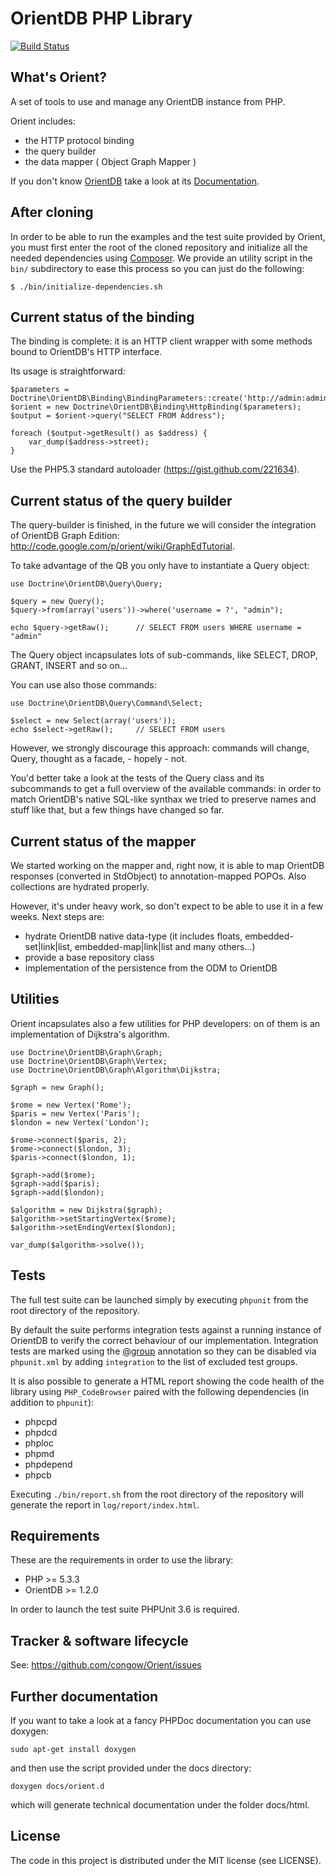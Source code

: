 # OrientDB PHP Library

[![Build Status](https://secure.travis-ci.org/doctrine/orientdb-odm.png?branch=master)](http://secure.travis-ci.org/doctrine/orientdb-odm)

## What's Orient?

A set of tools to use and manage any OrientDB instance from PHP.

Orient includes:

* the HTTP protocol binding
* the query builder
* the data mapper ( Object Graph Mapper )

If you don't know [OrientDB](http://www.orientechnologies.com/) take a look at its [Documentation](http://code.google.com/p/orient).


## After cloning

In order to be able to run the examples and the test suite provided by Orient, you must first enter the root of
the cloned repository and initialize all the needed dependencies using [Composer](http://getcomposer.org/).
We provide an utility script in the `bin/` subdirectory to ease this process so you can just do the following:

```
$ ./bin/initialize-dependencies.sh
```


## Current status of the binding

The binding is complete: it is an HTTP client wrapper with some methods bound to OrientDB's HTTP interface.

Its usage is straightforward:

```
$parameters = Doctrine\OrientDB\Binding\BindingParameters::create('http://admin:admin@127.0.0.1:2480/demo');
$orient = new Doctrine\OrientDB\Binding\HttpBinding($parameters);
$output = $orient->query("SELECT FROM Address");

foreach ($output->getResult() as $address) {
    var_dump($address->street);
}
```

Use the PHP5.3 standard autoloader (https://gist.github.com/221634).


## Current status of the query builder

The query-builder is finished, in the future we will consider the integration of OrientDB
Graph Edition: http://code.google.com/p/orient/wiki/GraphEdTutorial.

To take advantage of the QB you only have to instantiate a Query object:

```
use Doctrine\OrientDB\Query\Query;

$query = new Query();
$query->from(array('users'))->where('username = ?', "admin");

echo $query->getRaw();      // SELECT FROM users WHERE username = "admin"
```

The Query object incapsulates lots of sub-commands, like SELECT, DROP, GRANT, INSERT
and so on...

You can use also those commands:

```
use Doctrine\OrientDB\Query\Command\Select;

$select = new Select(array('users'));
echo $select->getRaw();     // SELECT FROM users
```

However, we strongly discourage this approach: commands will change, Query, thought as a facade, - hopely - not.

You'd better take a look at the tests of the Query class and its subcommands to get
a full overview of the available commands: in order to match OrientDB's native
SQL-like synthax we tried to preserve names and stuff like that, but a few things
have changed so far.


## Current status of the mapper

We started working on the mapper and, right now, it is able to map OrientDB responses (converted in StdObject) to annotation-mapped POPOs.
Also collections are hydrated properly.

However, it's under heavy work, so don't expect to be able to use it in a few weeks. Next steps are:

* hydrate OrientDB native data-type (it includes floats, embedded-set|link|list, embedded-map|link|list and many others...)
* provide a base repository class
* implementation of the persistence from the ODM to OrientDB


## Utilities

Orient incapsulates also a few utilities for PHP developers: on of them is an implementation of Dijkstra's algorithm.

```
use Doctrine\OrientDB\Graph\Graph;
use Doctrine\OrientDB\Graph\Vertex;
use Doctrine\OrientDB\Graph\Algorithm\Dijkstra;

$graph = new Graph();

$rome = new Vertex('Rome');
$paris = new Vertex('Paris');
$london = new Vertex('London');

$rome->connect($paris, 2);
$rome->connect($london, 3);
$paris->connect($london, 1);

$graph->add($rome);
$graph->add($paris);
$graph->add($london);

$algorithm = new Dijkstra($graph);
$algorithm->setStartingVertex($rome);
$algorithm->setEndingVertex($london);

var_dump($algorithm->solve());
```


## Tests

The full test suite can be launched simply by executing `phpunit` from the root directory of the repository.

By default the suite performs integration tests against a running instance of OrientDB to verify the correct behaviour of our implementation.
Integration tests are marked using the [@group](http://www.phpunit.de/manual/current/en/appendixes.annotations.html#appendixes.annotations.group)
annotation so they can be disabled via `phpunit.xml` by adding `integration` to the list of excluded test groups.

It is also possible to generate a HTML report showing the code health of the library using `PHP_CodeBrowser` paired with the following dependencies
(in addition to `phpunit`):

* phpcpd
* phpdcd
* phploc
* phpmd
* phpdepend
* phpcb

Executing `./bin/report.sh` from the root directory of the repository will generate the report in `log/report/index.html`.


## Requirements

These are the requirements in order to use the library:

* PHP >= 5.3.3
* OrientDB >= 1.2.0

In order to launch the test suite PHPUnit 3.6 is required.


## Tracker & software lifecycle

See: https://github.com/congow/Orient/issues


## Further documentation

If you want to take a look at a fancy PHPDoc documentation you can use doxygen:

```
sudo apt-get install doxygen
```

and then use the script provided under the docs directory:

```
doxygen docs/orient.d
```

which will generate technical documentation under the folder docs/html.


## License

The code in this project is distributed under the MIT license (see LICENSE).

